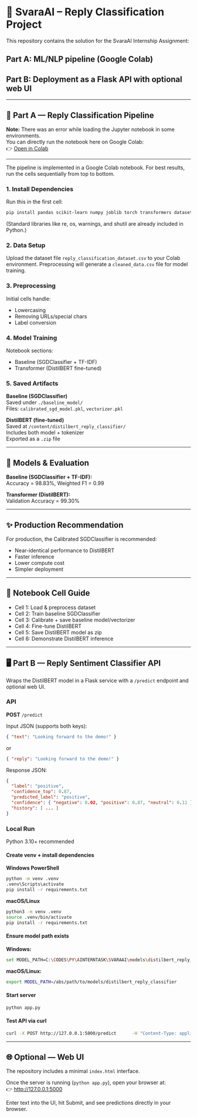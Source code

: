 # 📄 SvaraAI – Reply Classification Project

This repository contains the solution for the SvaraAI Internship Assignment:

## Part A: ML/NLP pipeline (Google Colab)

## Part B: Deployment as a Flask API with optional web UI

---

## 🚀 Part A — Reply Classification Pipeline
**Note:** There was an error while loading the Jupyter notebook in some environments.  
You can directly run the notebook here on Google Colab:  
👉 [Open in Colab](https://colab.research.google.com/drive/1zVcOvLWE_-7hH3BWzUYuWS8eHI08hy1w?usp=sharing)

---
The pipeline is implemented in a Google Colab notebook.
For best results, run the cells sequentially from top to bottom.

### 1. Install Dependencies

Run this in the first cell:

```bash
pip install pandas scikit-learn numpy joblib torch transformers datasets
```

(Standard libraries like re, os, warnings, and shutil are already included in Python.)

### 2. Data Setup

Upload the dataset file `reply_classification_dataset.csv` to your Colab environment.
Preprocessing will generate a `cleaned_data.csv` file for model training.

### 3. Preprocessing

Initial cells handle:
- Lowercasing
- Removing URLs/special chars
- Label conversion

### 4. Model Training

Notebook sections:
- Baseline (SGDClassifier + TF-IDF)
- Transformer (DistilBERT fine-tuned)

### 5. Saved Artifacts

**Baseline (SGDClassifier)**  
Saved under `./baseline_model/`  
Files: `calibrated_sgd_model.pkl`, `vectorizer.pkl`

**DistilBERT (fine-tuned)**  
Saved at `/content/distilbert_reply_classifier/`  
Includes both model + tokenizer  
Exported as a `.zip` file

---

## 🤖 Models & Evaluation

**Baseline (SGDClassifier + TF-IDF):**  
Accuracy = 98.83%, Weighted F1 = 0.99

**Transformer (DistilBERT):**  
Validation Accuracy = 99.30%

---

## ✨ Production Recommendation

For production, the Calibrated SGDClassifier is recommended:
- Near-identical performance to DistilBERT
- Faster inference
- Lower compute cost
- Simpler deployment

---

## 🔢 Notebook Cell Guide

- Cell 1: Load & preprocess dataset
- Cell 2: Train baseline SGDClassifier
- Cell 3: Calibrate + save baseline model/vectorizer
- Cell 4: Fine-tune DistilBERT
- Cell 5: Save DistilBERT model as zip
- Cell 6: Demonstrate DistilBERT inference

---

## 🖥️ Part B — Reply Sentiment Classifier API

Wraps the DistilBERT model in a Flask service with a `/predict` endpoint and optional web UI.

### API

**POST** `/predict`  

Input JSON (supports both keys):

```json
{ "text": "Looking forward to the demo!" }
```

or

```json
{ "reply": "Looking forward to the demo!" }
```

Response JSON:

```json
{
  "label": "positive",
  "confidence_top": 0.87,
  "predicted_label": "positive",
  "confidence": { "negative": 0.02, "positive": 0.87, "neutral": 0.11 },
  "history": [ ... ]
}
```

### Local Run

Python 3.10+ recommended

#### Create venv + install dependencies

**Windows PowerShell**

```bash
python -m venv .venv
.venv\Scripts\activate
pip install -r requirements.txt
```

**macOS/Linux**

```bash
python3 -m venv .venv
source .venv/bin/activate
pip install -r requirements.txt
```

#### Ensure model path exists

**Windows:**

```bash
set MODEL_PATH=C:\CODES\PY\AINTERNTASK\SVARAAI\models\distilbert_reply_classifier
```

**macOS/Linux:**

```bash
export MODEL_PATH=/abs/path/to/models/distilbert_reply_classifier
```

#### Start server

```bash
python app.py
```

#### Test API via curl

```bash
curl -X POST http://127.0.0.1:5000/predict      -H "Content-Type: application/json"      -d '{"text":"Looking forward to the demo!"}'
```

---

## 🌐 Optional — Web UI

The repository includes a minimal `index.html` interface.

Once the server is running (`python app.py`), open your browser at:  
👉 http://127.0.0.1:5000

Enter text into the UI, hit Submit, and see predictions directly in your browser.
